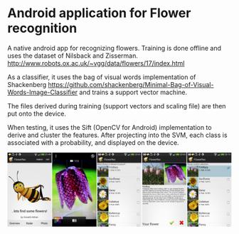
# Android application for Flower recognition

A native android app for recognizing flowers.
Training is done offline and uses the dataset of Nilsback and Zisserman.
http://www.robots.ox.ac.uk/~vgg/data/flowers/17/index.html

As a classifier, it uses the bag of visual words implementation of Shackenberg
https://github.com/shackenberg/Minimal-Bag-of-Visual-Words-Image-Classifier
and trains a support vector machine.

The files derived during training (support vectors and scaling file) are then put onto the device.

When testing, it uses the Sift (OpenCV for Android) implementation to derive
and cluster the features. After projecting into the SVM, each class is associated with a probability,
and displayed on the device.

![alt text](https://github.com/ohza/FlowerRec/blob/master/Example.jpg "Example")
